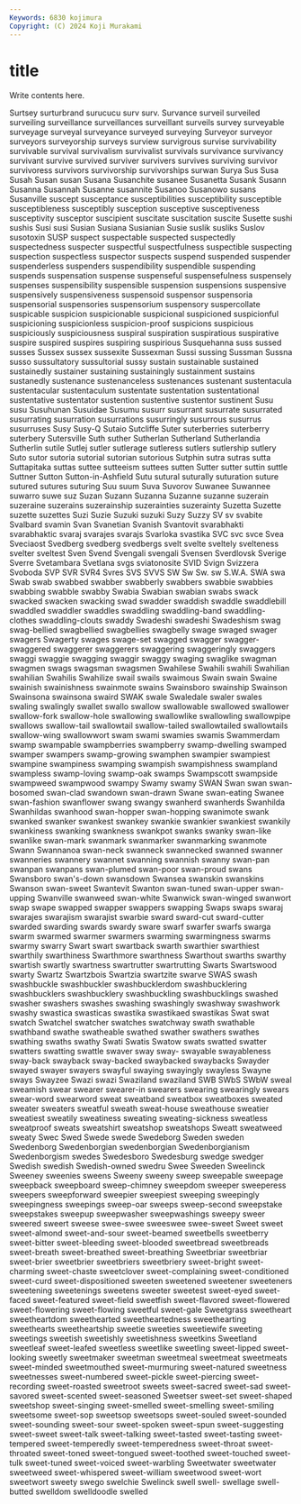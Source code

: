```yaml
---
Keywords: 6830 kojimura
Copyright: (C) 2024 Koji Murakami
---
```


# title

Write contents here.



Surtsey surturbrand surucucu surv
surv. Survance surveil surveiled surveiling surveillance surveillances surveillant surveils survey
surveyable surveyage surveyal surveyance surveyed surveying Surveyor surveyor surveyors surveyorship
surveys surview survigrous survise survivability survivable survival survivalism survivalist survivals
survivance survivancy survivant survive survived surviver survivers survives surviving survivor
survivoress survivors survivorship survivorships surwan Surya Sus Susa Susah Susan
susan Susana Susanchite susanee Susanetta Susank Susann Susanna Susannah Susanne
susannite Susanoo Susanowo susans Susanville suscept susceptance susceptibilities susceptibility susceptible
susceptibleness susceptibly susception susceptive susceptiveness susceptivity susceptor suscipient suscitate suscitation
suscite Susette sushi sushis Susi susi Susian Susiana Susianian Susie
suslik susliks Suslov susotoxin SUSP suspect suspectable suspected suspectedly suspectedness
suspecter suspectful suspectfulness suspectible suspecting suspection suspectless suspector suspects suspend
suspended suspender suspenderless suspenders suspendibility suspendible suspending suspends suspensation suspense
suspenseful suspensefulness suspensely suspenses suspensibility suspensible suspension suspensions suspensive suspensively
suspensiveness suspensoid suspensor suspensoria suspensorial suspensories suspensorium suspensory suspercollate suspicable
suspicion suspicionable suspicional suspicioned suspicionful suspicioning suspicionless suspicion-proof suspicions suspicious
suspiciously suspiciousness suspiral suspiration suspiratious suspirative suspire suspired suspires suspiring
suspirious Susquehanna suss sussed susses Sussex sussex sussexite Sussexman Sussi
sussing Sussman Sussna susso sussultatory sussultorial sussy sustain sustainable sustained
sustainedly sustainer sustaining sustainingly sustainment sustains sustanedly sustenance sustenanceless sustenances
sustenant sustentacula sustentacular sustentaculum sustentate sustentation sustentational sustentative sustentator sustention
sustentive sustentor sustinent Susu susu Susuhunan Susuidae Susumu susurr susurrant
susurrate susurrated susurrating susurration susurrations susurringly susurrous susurrus susurruses Susy
Susy-Q Sutaio Sutcliffe Suter suterberries suterberry suterbery Sutersville Suth suther
Sutherlan Sutherland Sutherlandia Sutherlin sutile Sutlej sutler sutlerage sutleress sutlers
sutlership sutlery Suto sutor sutoria sutorial sutorian sutorious Sutphin sutra
sutras sutta Suttapitaka suttas suttee sutteeism suttees sutten Sutter sutter
suttin suttle Suttner Sutton Sutton-in-Ashfield Sutu sutural suturally suturation suture
sutured sutures suturing Suu suum Suva Suvorov Suwanee Suwannee suwarro
suwe suz Suzan Suzann Suzanna Suzanne suzanne suzerain suzeraine suzerains
suzerainship suzerainties suzerainty Suzetta Suzette suzette suzettes Suzi Suzie Suzuki
suzuki Suzy Suzzy SV sv svabite Svalbard svamin Svan Svanetian
Svanish Svantovit svarabhakti svarabhaktic svaraj svarajes svarajs Svarloka svastika SVC
svc svce Svea Sveciaost Svedberg svedberg svedbergs svelt svelte sveltely
svelteness svelter sveltest Sven Svend Svengali svengali Svensen Sverdlovsk Sverige
Sverre Svetambara Svetlana svgs sviatonosite SVID Svign Svizzera Svoboda SVP
SVR SVR4 Svres SVS SVVS SW Sw Sw. sw S.W.A.
SWA swa Swab swab swabbed swabber swabberly swabbers swabbie swabbies
swabbing swabble swabby Swabia Swabian swabian swabs swack swacked swacken
swacking swad swadder swaddish swaddle swaddlebill swaddled swaddler swaddles swaddling
swaddling-band swaddling-clothes swaddling-clouts swaddy Swadeshi swadeshi Swadeshism swag swag-bellied swagbellied
swagbellies swagbelly swage swaged swager swagers Swagerty swages swage-set swagged
swagger swagger- swaggered swaggerer swaggerers swaggering swaggeringly swaggers swaggi swaggie
swagging swaggir swaggy swaging swaglike swagman swagmen swags swagsman swagsmen
Swahilese Swahili swahili Swahilian swahilian Swahilis Swahilize swail swails swaimous
Swain swain Swaine swainish swainishness swainmote swains Swainsboro swainship Swainson
Swainsona swainsona swaird SWAK swale Swaledale swaler swales swaling swalingly
swallet swallo swallow swallowable swallowed swallower swallow-fork swallow-hole swallowing swallowlike
swallowling swallowpipe swallows swallow-tail swallowtail swallow-tailed swallowtailed swallowtails swallow-wing swallowwort
swam swami swamies swamis Swammerdam swamp swampable swampberries swampberry swamp-dwelling
swamped swamper swampers swamp-growing swamphen swampier swampiest swampine swampiness swamping
swampish swampishness swampland swampless swamp-loving swamp-oak swamps Swampscott swampside swampweed
swampwood swampy Swamy swamy SWAN Swan swan swan-bosomed swan-clad swandown
swan-drawn Swane swan-eating Swanee swan-fashion swanflower swang swangy swanherd swanherds
Swanhilda Swanhildas swanhood swan-hopper swan-hopping swanimote swank swanked swanker swankest
swankey swankie swankier swankiest swankily swankiness swanking swankness swankpot swanks
swanky swan-like swanlike swan-mark swanmark swanmarker swanmarking swanmote Swann Swannanoa
swan-neck swanneck swannecked swanned swanner swanneries swannery swannet swanning swannish
swanny swan-pan swanpan swanpans swan-plumed swan-poor swan-proud swans Swansboro swan's-down
swansdown Swansea swanskin swanskins Swanson swan-sweet Swantevit Swanton swan-tuned swan-upper
swan-upping Swanville swanweed swan-white Swanwick swan-winged swanwort swap swape swapped
swapper swappers swapping Swaps swaps swaraj swarajes swarajism swarajist swarbie
sward sward-cut sward-cutter swarded swarding swards swardy sware swarf swarfer
swarfs swarga swarm swarmed swarmer swarmers swarming swarmingness swarms swarmy
swarry Swart swart swartback swarth swarthier swarthiest swarthily swarthiness Swarthmore
swarthness Swarthout swarths swarthy swartish swartly swartness swartrutter swartrutting Swarts
Swartswood swarty Swartz Swartzbois Swartzia swartzite swarve SWAS swash swashbuckle
swashbuckler swashbucklerdom swashbucklering swashbucklers swashbucklery swashbuckling swashbucklings swashed swasher swashers
swashes swashing swashingly swashway swashwork swashy swastica swasticas swastika swastikaed
swastikas Swat swat swatch Swatchel swatcher swatches swatchway swath swathable
swathband swathe swatheable swathed swather swathers swathes swathing swaths swathy
Swati Swatis Swatow swats swatted swatter swatters swatting swattle swaver
sway sway- swayable swayableness sway-back swayback sway-backed swaybacked swaybacks Swayder
swayed swayer swayers swayful swaying swayingly swayless Swayne sways Swayzee
Swazi swazi Swaziland swaziland SWB SWbS SWbW sweal sweamish swear
swearer swearer-in swearers swearing swearingly swears swear-word swearword sweat sweatband
sweatbox sweatboxes sweated sweater sweaters sweatful sweath sweat-house sweathouse sweatier
sweatiest sweatily sweatiness sweating sweating-sickness sweatless sweatproof sweats sweatshirt sweatshop
sweatshops Sweatt sweatweed sweaty Swec Swed Swede swede Swedeborg Sweden
sweden Swedenborg Swedenborgian swedenborgian Swedenborgianism Swedenborgism swedes Swedesboro Swedesburg swedge
swedger Swedish swedish Swedish-owned swedru Swee Sweeden Sweelinck Sweeney sweenies
sweens Sweeny sweeny sweep sweepable sweepage sweepback sweepboard sweep-chimney sweepdom
sweeper sweeperess sweepers sweepforward sweepier sweepiest sweeping sweepingly sweepingness sweepings
sweep-oar sweeps sweep-second sweepstake sweepstakes sweepup sweepwasher sweepwashings sweepy sweer
sweered sweert sweese swee-swee sweeswee swee-sweet Sweet sweet sweet-almond sweet-and-sour
sweet-beamed sweetbells sweetberry sweet-bitter sweet-bleeding sweet-blooded sweetbread sweetbreads sweet-breath sweet-breathed
sweet-breathing Sweetbriar sweetbriar sweet-brier sweetbrier sweetbriers sweetbriery sweet-bright sweet-charming sweet-chaste
sweetclover sweet-complaining sweet-conditioned sweet-curd sweet-dispositioned sweeten sweetened sweetener sweeteners sweetening
sweetenings sweetens sweeter sweetest sweet-eyed sweet-faced sweet-featured sweet-field sweetfish sweet-flavored
sweet-flowered sweet-flowering sweet-flowing sweetful sweet-gale Sweetgrass sweetheart sweetheartdom sweethearted sweetheartedness
sweethearting sweethearts sweetheartship sweetie sweeties sweetiewife sweeting sweetings sweetish sweetishly
sweetishness sweetkins Sweetland sweetleaf sweet-leafed sweetless sweetlike sweetling sweet-lipped sweet-looking
sweetly sweetmaker sweetman sweetmeal sweetmeat sweetmeats sweet-minded sweetmouthed sweet-murmuring sweet-natured
sweetness sweetnesses sweet-numbered sweet-pickle sweet-piercing sweet-recording sweet-roasted sweetroot sweets sweet-sacred
sweet-sad sweet-savored sweet-scented sweet-seasoned Sweetser sweet-set sweet-shaped sweetshop sweet-singing sweet-smelled
sweet-smelling sweet-smiling sweetsome sweet-sop sweetsop sweetsops sweet-souled sweet-sounded sweet-sounding sweet-sour
sweet-spoken sweet-spun sweet-suggesting sweet-sweet sweet-talk sweet-talking sweet-tasted sweet-tasting sweet-tempered sweet-temperedly
sweet-temperedness sweet-throat sweet-throated sweet-toned sweet-tongued sweet-toothed sweet-touched sweet-tulk sweet-tuned sweet-voiced
sweet-warbling Sweetwater sweetwater sweetweed sweet-whispered sweet-william sweetwood sweet-wort sweetwort sweety
swego swelchie Swelinck swell swell- swellage swell-butted swelldom swelldoodle swelled
